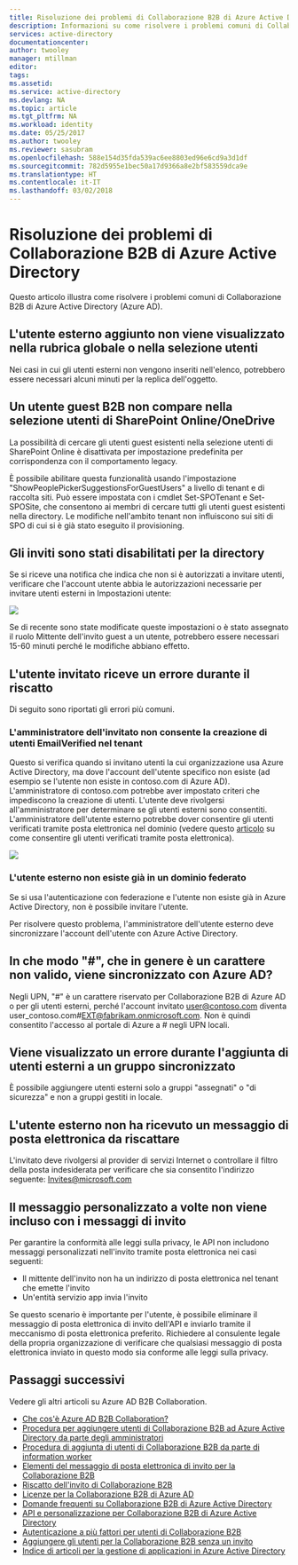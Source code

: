 ```yaml
---
title: Risoluzione dei problemi di Collaborazione B2B di Azure Active Directory | Microsoft Docs
description: Informazioni su come risolvere i problemi comuni di Collaborazione B2B di Azure Active Directory
services: active-directory
documentationcenter: 
author: twooley
manager: mtillman
editor: 
tags: 
ms.assetid: 
ms.service: active-directory
ms.devlang: NA
ms.topic: article
ms.tgt_pltfrm: NA
ms.workload: identity
ms.date: 05/25/2017
ms.author: twooley
ms.reviewer: sasubram
ms.openlocfilehash: 588e154d35fda539ac6ee8803ed96e6cd9a3d1df
ms.sourcegitcommit: 782d5955e1bec50a17d9366a8e2bf583559dca9e
ms.translationtype: HT
ms.contentlocale: it-IT
ms.lasthandoff: 03/02/2018
---
```

# <a name="troubleshooting-azure-active-directory-b2b-collaboration"></a>Risoluzione dei problemi di Collaborazione B2B di Azure Active Directory

Questo articolo illustra come risolvere i problemi comuni di Collaborazione B2B di Azure Active Directory (Azure AD).


## <a name="ive-added-an-external-user-but-do-not-see-them-in-my-global-address-book-or-in-the-people-picker"></a>L'utente esterno aggiunto non viene visualizzato nella rubrica globale o nella selezione utenti

Nei casi in cui gli utenti esterni non vengono inseriti nell'elenco, potrebbero essere necessari alcuni minuti per la replica dell'oggetto.

## <a name="a-b2b-guest-user-is-not-showing-up-in-sharepoint-onlineonedrive-people-picker"></a>Un utente guest B2B non compare nella selezione utenti di SharePoint Online/OneDrive 
 
La possibilità di cercare gli utenti guest esistenti nella selezione utenti di SharePoint Online è disattivata per impostazione predefinita per corrispondenza con il comportamento legacy.

È possibile abilitare questa funzionalità usando l'impostazione "ShowPeoplePickerSuggestionsForGuestUsers" a livello di tenant e di raccolta siti. Può essere impostata con i cmdlet Set-SPOTenant e Set-SPOSite, che consentono ai membri di cercare tutti gli utenti guest esistenti nella directory. Le modifiche nell'ambito tenant non influiscono sui siti di SPO di cui si è già stato eseguito il provisioning.

## <a name="invitations-have-been-disabled-for-directory"></a>Gli inviti sono stati disabilitati per la directory

Se si riceve una notifica che indica che non si è autorizzati a invitare utenti, verificare che l'account utente abbia le autorizzazioni necessarie per invitare utenti esterni in Impostazioni utente:

![](media/active-directory-b2b-troubleshooting/external-user-settings.png)

Se di recente sono state modificate queste impostazioni o è stato assegnato il ruolo Mittente dell'invito guest a un utente, potrebbero essere necessari 15-60 minuti perché le modifiche abbiano effetto.

## <a name="the-user-that-i-invited-is-receiving-an-error-during-redemption"></a>L'utente invitato riceve un errore durante il riscatto

Di seguito sono riportati gli errori più comuni.

### <a name="invitees-admin-has-disallowed-emailverified-users-from-being-created-in-their-tenant"></a>L'amministratore dell'invitato non consente la creazione di utenti EmailVerified nel tenant

Questo si verifica quando si invitano utenti la cui organizzazione usa Azure Active Directory, ma dove l'account dell'utente specifico non esiste (ad esempio se l'utente non esiste in contoso.com di Azure AD). L'amministratore di contoso.com potrebbe aver impostato criteri che impediscono la creazione di utenti. L'utente deve rivolgersi all'amministratore per determinare se gli utenti esterni sono consentiti. L'amministratore dell'utente esterno potrebbe dover consentire gli utenti verificati tramite posta elettronica nel dominio (vedere questo [articolo](/powershell/module/msonline/set-msolcompanysettings?view=azureadps-1.0) su come consentire gli utenti verificati tramite posta elettronica).

![](media/active-directory-b2b-troubleshooting/allow-email-verified-users.png)

### <a name="external-user-does-not-exist-already-in-a-federated-domain"></a>L'utente esterno non esiste già in un dominio federato

Se si usa l'autenticazione con federazione e l'utente non esiste già in Azure Active Directory, non è possibile invitare l'utente.

Per risolvere questo problema, l'amministratore dell'utente esterno deve sincronizzare l'account dell'utente con Azure Active Directory.

## <a name="how-does--which-is-not-normally-a-valid-character-sync-with-azure-ad"></a>In che modo "\#", che in genere è un carattere non valido, viene sincronizzato con Azure AD?

Negli UPN, "\#" è un carattere riservato per Collaborazione B2B di Azure AD o per gli utenti esterni, perché l'account invitato user@contoso.com diventa user_contoso.com#EXT@fabrikam.onmicrosoft.com. Non è quindi consentito l'accesso al portale di Azure a \# negli UPN locali. 

## <a name="i-receive-an-error-when-adding-external-users-to-a-synchronized-group"></a>Viene visualizzato un errore durante l'aggiunta di utenti esterni a un gruppo sincronizzato

È possibile aggiungere utenti esterni solo a gruppi "assegnati" o "di sicurezza" e non a gruppi gestiti in locale.

## <a name="my-external-user-did-not-receive-an-email-to-redeem"></a>L'utente esterno non ha ricevuto un messaggio di posta elettronica da riscattare

L'invitato deve rivolgersi al provider di servizi Internet o controllare il filtro della posta indesiderata per verificare che sia consentito l'indirizzo seguente: Invites@microsoft.com

## <a name="i-notice-that-the-custom-message-does-not-get-included-with-invitation-messages-at-times"></a>Il messaggio personalizzato a volte non viene incluso con i messaggi di invito

Per garantire la conformità alle leggi sulla privacy, le API non includono messaggi personalizzati nell'invito tramite posta elettronica nei casi seguenti:

- Il mittente dell'invito non ha un indirizzo di posta elettronica nel tenant che emette l'invito
- Un'entità servizio app invia l'invito

Se questo scenario è importante per l'utente, è possibile eliminare il messaggio di posta elettronica di invito dell'API e inviarlo tramite il meccanismo di posta elettronica preferito. Richiedere al consulente legale della propria organizzazione di verificare che qualsiasi messaggio di posta elettronica inviato in questo modo sia conforme alle leggi sulla privacy.

## <a name="next-steps"></a>Passaggi successivi

Vedere gli altri articoli su Azure AD B2B Collaboration.

* [Che cos'è Azure AD B2B Collaboration?](active-directory-b2b-what-is-azure-ad-b2b.md)
* [Procedura per aggiungere utenti di Collaborazione B2B ad Azure Active Directory da parte degli amministratori](active-directory-b2b-admin-add-users.md)
* [Procedura di aggiunta di utenti di Collaborazione B2B da parte di information worker](active-directory-b2b-iw-add-users.md)
* [Elementi del messaggio di posta elettronica di invito per la Collaborazione B2B](active-directory-b2b-invitation-email.md)
* [Riscatto dell'invito di Collaborazione B2B](active-directory-b2b-redemption-experience.md)
* [Licenze per la Collaborazione B2B di Azure AD](active-directory-b2b-licensing.md)
* [Domande frequenti su Collaborazione B2B di Azure Active Directory](active-directory-b2b-faq.md)
* [API e personalizzazione per Collaborazione B2B di Azure Active Directory](active-directory-b2b-api.md)
* [Autenticazione a più fattori per utenti di Collaborazione B2B](active-directory-b2b-mfa-instructions.md)
* [Aggiungere gli utenti per la Collaborazione B2B senza un invito](active-directory-b2b-add-user-without-invite.md)
* [Indice di articoli per la gestione di applicazioni in Azure Active Directory](active-directory-apps-index.md)

